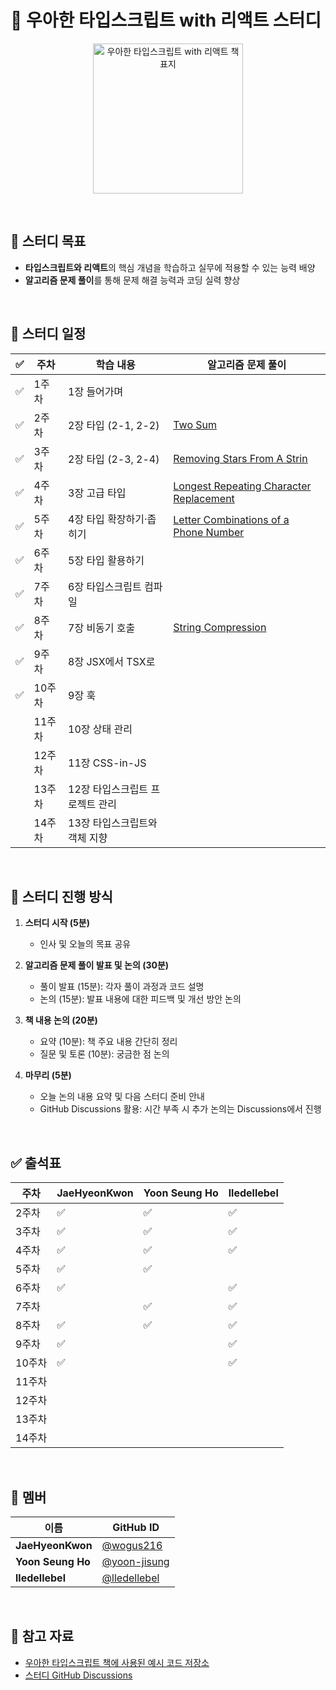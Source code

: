 
# 🚀 우아한 타입스크립트 with 리액트 스터디    

<p align="center">
  <img src="https://contents.kyobobook.co.kr/sih/fit-in/458x0/pdt/9791169211567.jpg" alt="우아한 타입스크립트 with 리액트 책 표지" width="240" height="auto" />
</p>

<br>

## 🎯 스터디 목표   
- **타입스크립트와 리액트**의 핵심 개념을 학습하고 실무에 적용할 수 있는 능력 배양  
- **알고리즘 문제 풀이**를 통해 문제 해결 능력과 코딩 실력 향상  

<br>

## 📅 스터디 일정  

| ✅ | 주차  |  학습 내용                                   | 알고리즘 문제 풀이                          |
|---|-------|----------------------------------------------|--------------------------------------------|
| ✅ | 1주차  |  1장 들어가며                                  |  |
| ✅ | 2주차  |  2장 타입 (2-1, 2-2)                           | [Two Sum](https://github.com/diving-typescript/woowahan-typescript-with-react/tree/master/algorithms/two-sum) |
| ✅ | 3주차  |  2장 타입 (2-3, 2-4)                           | [Removing Stars From A Strin](https://github.com/diving-typescript/woowahan-typescript-with-react/tree/master/algorithms/removing-stars-from-a-string) |
| ✅ | 4주차  | 3장 고급 타입         | [Longest Repeating Character Replacement](https://leetcode.com/problems/longest-repeating-character-replacement/)  |
| ✅ | 5주차  |  4장 타입 확장하기·좁히기                             | [Letter Combinations of a Phone Number](https://leetcode.com/problems/letter-combinations-of-a-phone-number/) |
| ✅ | 6주차  | 5장 타입 활용하기                             | |
| ✅ | 7주차  | 6장 타입스크립트 컴파일                       |  |
| ✅ | 8주차  | 7장 비동기 호출                               | [String Compression](https://leetcode.com/problems/string-compression?envType=study-plan-v2&envId=leetcode-75) |
| ✅ | 9주차  | 8장 JSX에서 TSX로                             |  |
| ✅ | 10주차 | 9장 훅                                       |  |
|   | 11주차 | 10장 상태 관리                                | |
|   | 12주차 | 11장 CSS-in-JS                                |  |
|   | 13주차 | 12장 타입스크립트 프로젝트 관리               |  |
|   | 14주차 | 13장 타입스크립트와 객체 지향                 | |

<br>

## 📌 스터디 진행 방식  

1. **스터디 시작 (5분)**  
   - 인사 및 오늘의 목표 공유  

2. **알고리즘 문제 풀이 발표 및 논의 (30분)**  
   - 풀이 발표 (15분): 각자 풀이 과정과 코드 설명  
   - 논의 (15분): 발표 내용에 대한 피드백 및 개선 방안 논의  

3. **책 내용 논의 (20분)**  
   - 요약 (10분): 책 주요 내용 간단히 정리  
   - 질문 및 토론 (10분): 궁금한 점 논의  

4. **마무리 (5분)**  
   - 오늘 논의 내용 요약 및 다음 스터디 준비 안내  
   - GitHub Discussions 활용: 시간 부족 시 추가 논의는 Discussions에서 진행  

<br>

## ✅ 출석표  

| 주차  | JaeHyeonKwon | Yoon Seung Ho | lledellebel |
|-------|--------------|---------------|-------------|
| 2주차 | ✅            | ✅             | ✅           |
| 3주차 | ✅            | ✅             | ✅           |
| 4주차 | ✅        | ✅           | ✅           |
| 5주차 | ✅        |  ✅        |            |
| 6주차 | ✅        |            | ✅            |
| 7주차 |           |  ✅          | ✅            |
| 8주차 |  ✅        | ✅          | ✅           |
| 9주차 |  ✅        |              | ✅             |
| 10주차| ✅        |              | ✅           |
| 11주차|           |              |               |
| 12주차|           |              |               |
| 13주차|           |              |               |
| 14주차|           |              |               |

<br>

## 🤝 멤버  

| 이름          | GitHub ID                          |
|---------------|------------------------------------|
| **JaeHyeonKwon** | [@wogus216](https://github.com/wogus216) |
| **Yoon Seung Ho** | [@yoon-jisung](https://github.com/yoon-jisung) |
| **lledellebel** | [@lledellebel](https://github.com/lledellebell)               |

<br>

## 📖 참고 자료  

- [우아한 타입스크립트 책에 사용된 예시 코드 저장소](https://github.com/woowa-typescript/woowahan-typescript-with-react-example-code)  
- [스터디 GitHub Discussions](https://github.com/diving-typescript/woowahan-typescript-with-react/discussions)  
